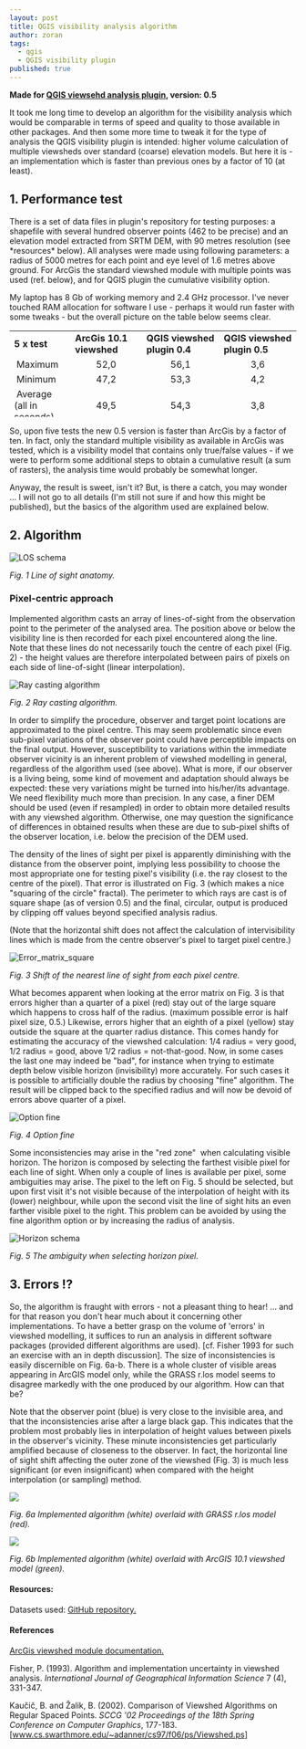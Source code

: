 ```yaml
---
layout: post
title: QGIS visibility analysis algorithm
author: zoran
tags:
  - qgis
  - QGIS visibility plugin
published: true
---
```

**Made for [QGIS viewsehd analysis plugin](/qgis-visibility-analysis/plugin), version: 0.5**

It took me long time to develop an algorithm for the visibility analysis which would be comparable in terms of speed and quality to those available in other packages. And then some more time to tweak it for the type of analysis the QGIS visibility plugin is intended: higher volume calculation of multiple viewsheds over standard (coarse) elevation models. But here it is - an implementation which is faster than previous ones by a factor of 10 (at least).
<h2>1. Performance test</h2>
There is a set of data files in plugin's repository for testing purposes: a shapefile with several hundred observer points (462 to be precise) and an elevation model extracted from SRTM DEM, with 90 metres resolution (see *resources* below). All analyses were made using following parameters: a radius of 5000 metres for each point and eye level of 1.6 metres above ground. For ArcGis the standard viewshed module with multiple points was used (ref. below), and for QGIS plugin the cumulative visibility option.

My laptop has 8 Gb of working memory and 2.4 GHz processor. I've never touched RAM allocation for software I use - perhaps it would run faster with some tweaks - but the overall picture on the table below seems clear.
<table style="height: 151px;" width="569">
<tbody>
<tr>
<td><strong>5 x test</strong></td>
<td><strong>ArcGis 10.1 viewshed</strong></td>
<td><strong>QGIS viewshed plugin 0.4</strong></td>
<td><strong>QGIS viewshed plugin 0.5</strong></td>
</tr>
<tr>
<td> Maximum</td>
<td style="text-align: center;">52,0</td>
<td style="text-align: center;">56,1</td>
<td style="text-align: center;">3,6</td>
</tr>
<tr>
<td> Minimum</td>
<td style="text-align: center;">47,2</td>
<td style="text-align: center;">53,3</td>
<td style="text-align: center;">4,2</td>
</tr>
<tr>
<td> Average <br>
(all in seconds)</td>
<td style="text-align: center;">49,5</td>
<td style="text-align: center;">54,3</td>
<td style="text-align: center;">3,8</td>
</tr>
</tbody>
</table>
So, upon five tests the new 0.5 version is faster than ArcGis by a factor of ten. In fact, only the standard multiple visibility as available in ArcGis was tested, which is a visibility model that contains only true/false values - if we were to perform some additional steps to obtain a cumulative result (a sum of rasters), the analysis time would probably be somewhat longer.

Anyway, the result is sweet, isn't it? But, is there a catch, you may wonder ... I will not go to all details (I'm still not sure if and how this might be published), but the basics of the algorithm used are explained below.

<h2>2. Algorithm</h2>

![LOS schema](/figures/2016/04/Line_of_sight.png)

*Fig. 1 Line of sight anatomy.*

<h3 id="Pixel-centric-approach">Pixel-centric approach</h3>

Implemented algorithm casts an array of lines-of-sight from the observation point to the perimeter of the analysed area. The position above or below the visibility line is then recorded for each pixel encountered along the line. Note that these lines do not necessarily touch the centre of each pixel (Fig. 2) - the height values are therefore interpolated between pairs of pixels on each side of line-of-sight (linear interpolation).

![Ray casting algorithm](/figures/2016/04/algorithm.png)

*Fig. 2 Ray casting algorithm.*

In order to simplify the procedure, observer and target point locations are approximated to the pixel centre. This may seem problematic since even sub-pixel variations of the observer point could have perceptible impacts on the final output. However, susceptibility to variations within the immediate observer vicinity is an inherent problem of viewshed modelling in general, regardless of the algorithm used (see above). What is more, if our observer is a living being, some kind of movement and adaptation should always be expected: these very variations might be turned into his/her/its advantage. We need flexibility much more than precision. In any case, a finer DEM should be used (even if resampled) in order to obtain more detailed results with any viewshed algorithm. Otherwise, one may question the significance of differences in obtained results when these are due to sub-pixel shifts of the observer location, i.e. below the precision of the DEM used.

The density of the lines of sight per pixel is apparently diminishing with the distance from the observer point, implying less possibility to choose the most appropriate one for testing pixel's visibility (i.e. the ray closest to the centre of the pixel). That error is illustrated on Fig. 3 (which makes a nice "squaring of the circle" fractal). The perimeter to which rays are cast is of square shape (as of version 0.5) and the final, circular, output is produced by clipping off values beyond specified analysis radius.

(Note that the horizontal shift does not affect the calculation of intervisibility lines which is made from the centre observer's pixel to target pixel centre.)

![Error_matrix_square](/figures/2016/04/Error_matrix_square-1.jpg)

*Fig. 3 Shift of the nearest line of sight from each pixel centre.*

What becomes apparent when looking at the error matrix on Fig. 3 is that errors higher than a quarter of a pixel (red) stay out of the large square which happens to cross half of the radius. (maximum possible error is half pixel size, 0.5.) Likewise, errors higher that an eighth of a pixel (yellow) stay outside the square at the quarter radius distance. This comes handy for estimating the accuracy of the viewshed calculation: 1/4 radius = very good, 1/2 radius = good, above 1/2 radius = not-that-good. Now, in some cases the last one may indeed be "bad", for instance when trying to estimate depth below visible horizon (invisibility) more accurately. For such cases it is possible to artificially double the radius by choosing "fine" algorithm. The result will be clipped back to the specified radius and will now be devoid of errors above quarter of a pixel.

![Option fine](/figures/2016/04/Option-fine.jpg)

*Fig. 4 Option fine*

Some inconsistencies may arise in the "red zone"  when calculating visible horizon. The horizon is composed by selecting the farthest visible pixel for each line of sight. When only a couple of lines is available per pixel, some ambiguities may arise. The pixel to the left on Fig. 5 should be selected, but upon first visit it's not visible because of the interpolation of height with its (lower) neighbour, while upon the second visit the line of sight hits an even farther visible pixel to the right. This problem can be avoided by using the fine algorithm option or by increasing the radius of analysis.

![Horizon schema](/figures/2016/04/horizon_ambiguity.png)

*Fig. 5 The ambiguity when selecting horizon pixel.*

## 3. Errors !?
So, the algorithm is fraught with errors - not a pleasant thing to hear! ... and for that reason you don't hear much about it concerning other implementations. To have a better grasp on the volume of 'errors' in viewshed modelling, it suffices to run an analysis in different software packages (provided different algorithms are used). [cf. Fisher 1993 for such an exercise with an in depth discussion]. The size of inconsistencies is easily discernible on Fig. 6a-b. There is a whole cluster of visible areas appearing in ArcGIS model only, while the GRASS r.los model seems to disagree markedly with the one produced by our algorithm. How can that be?

Note that the observer point (blue) is very close to the invisible area, and that the inconsistencies arise after a large black gap. This indicates that the problem most probably lies in interpolation of height values between pixels in the observer's vicinity. These minute inconsistencies get particularly amplified because of closeness to the observer. In fact, the horizontal line of sight shift affecting the outer zone of the viewshed (Fig. 3) is much less significant (or even insignificant) when compared with the height interpolation (or sampling) method.

![](/figures/2016/04/test_vs_r.los.jpg)

*Fig. 6a Implemented algorithm (white) overlaid with GRASS r.los model (red).*

![](/figures/2016/04/test_vs_ArcGIS.jpg)

*Fig. 6b Implemented algorithm (white) overlaid with ArcGIS 10.1 viewshed model (green).*

<h4>Resources:</h4>
 Datasets used: <a href="https://github.com/zoran-cuckovic/QGIS-visibility-analysis/tree/test-data">GitHub repository.</a>
 

<h4 id="References">References</h4>

<a href="http://pro.arcgis.com/en/pro-app/tool-reference/3d-analyst/using-viewshed-and-observer-points-for-visibility.htm">ArcGis viewshed module documentation.
</a>

Fisher, P. (1993). Algorithm and implementation uncertainty in viewshed analysis. <em>International Journal of Geographical Information Science</em> 7 (4), 331-347.

Kaučič, B. and Žalik, B. (2002). Comparison of Viewshed Algorithms on Regular Spaced Points. <em>SCCG '02 Proceedings of the 18th Spring Conference on Computer Graphics</em>, 177-183. [<a class="external" href="http://www.cs.swarthmore.edu/%7Eadanner/cs97/f06/ps/Viewshed.ps">www.cs.swarthmore.edu/~adanner/cs97/f06/ps/Viewshed.ps</a>]

